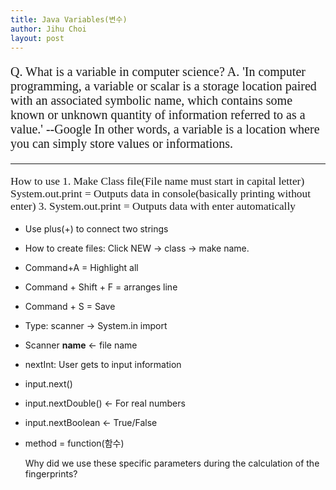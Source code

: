 ```yaml
---
title: Java Variables(변수)
author: Jihu Choi
layout: post
---
```

<p style="font-family: Georgia, serif; font-size:15pt;">
Q. What is a variable in computer science?  
A. 'In computer programming, a variable or scalar is a   storage location paired with an associated symbolic name,   which contains some known or unknown quantity of information   referred to as a value.' --Google  
In other words, a variable is a location where you can simply   store values or informations.   </p>
  
--------------
<p style="font-family: Georgia, serif; font-size:13pt;">
How to use 
1. Make Class file(File name must start in capital letter)  
System.out.print = Outputs data in console(basically printing without enter)  
3. System.out.print = Outputs data with enter automatically  
  
- Use plus(+) to connect two strings  
- How to create files: Click NEW -> class -> make name.  
- Command+A = Highlight all  
- Command + Shift + F =  arranges line  
- Command + S = Save  
  
- Type: scanner -> System.in import  
- Scanner **name** <- file name  
- nextInt: User gets to input information  
- input.next()  
- input.nextDouble() <- For real numbers  
- input.nextBoolean <- True/False  
- method = function(함수)


    Why did we use these specific parameters during the calculation of the fingerprints?
</p>
